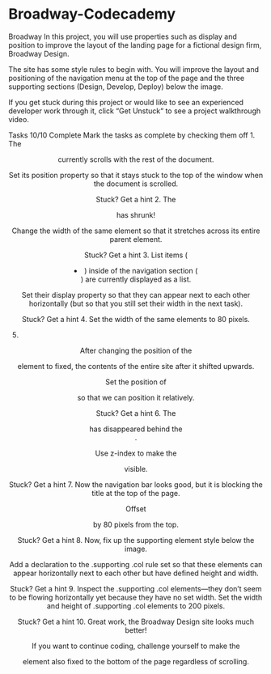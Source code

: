 # Broadway-Codecademy
Broadway
In this project, you will use properties such as display and position to improve the layout of the landing page for a fictional design firm, Broadway Design.

The site has some style rules to begin with. You will improve the layout and positioning of the navigation menu at the top of the page and the three supporting sections (Design, Develop, Deploy) below the image.

If you get stuck during this project or would like to see an experienced developer work through it, click “Get Unstuck“ to see a project walkthrough video.

Tasks
10/10 Complete
Mark the tasks as complete by checking them off
1.
The <header> currently scrolls with the rest of the document.

Set its position property so that it stays stuck to the top of the window when the document is scrolled.


Stuck? Get a hint
2.
The <header> has shrunk!

Change the width of the same element so that it stretches across its entire parent element.


Stuck? Get a hint
3.
List items (<li>) inside of the navigation section (<nav>) are currently displayed as a list.

Set their display property so that they can appear next to each other horizontally (but so that you still set their width in the next task).


Stuck? Get a hint
4.
Set the width of the same elements to 80 pixels.

5.
After changing the position of the <header> element to fixed, the contents of the entire site after it shifted upwards.

Set the position of <main> so that we can position it relatively.


Stuck? Get a hint
6.
The <header> has disappeared behind the <main>.

Use z-index to make the <header> visible.


Stuck? Get a hint
7.
Now the navigation bar looks good, but it is blocking the title at the top of the page.

Offset <main> by 80 pixels from the top.


Stuck? Get a hint
8.
Now, fix up the supporting element style below the image.

Add a declaration to the .supporting .col rule set so that these elements can appear horizontally next to each other but have defined height and width.


Stuck? Get a hint
9.
Inspect the .supporting .col elements—they don’t seem to be flowing horizontally yet because they have no set width. Set the width and height of .supporting .col elements to 200 pixels.


Stuck? Get a hint
10.
Great work, the Broadway Design site looks much better!

If you want to continue coding, challenge yourself to make the <footer> element also fixed to the bottom of the page regardless of scrolling.
